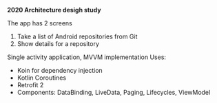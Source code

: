 **2020 Architecture desigh study**

The app has 2 screens
1. Take a list of Android repositories from Git
2. Show details for a repository

Single activity application, MVVM implementation
Uses: 
- Koin for dependency injection
- Kotlin Coroutines
- Retrofit 2
- Components: DataBinding, LiveData, Paging, Lifecycles, ViewModel